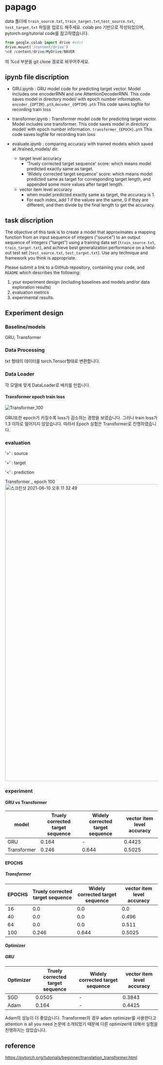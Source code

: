 # papago
data 폴더에 `train_source.txt`, `train_target.txt`,`test_source.txt`, `test_target.txt` 파일을 업로드 해주세요.
colab pro 기반으로 작성되었으며, pytorch.org/tutorial code를 참고하였습니다. 
```python
from google.colab import drive #edit
drive.mount('/content/drive')
%cd /content/drive/MyDrive/NAVER 
```
의 %cd 부분을 git clone 경로로 바꾸어주세요.


## ipynb file discription
+ GRU.ipynb : GRU model code for predicting target vector. Model includes one encoderRNN and one AttentionDecoderRNN.
    This code saves model in directory model/ with epoch number information. `encoder_{OPTIM}.pth`,`decoder_{OPTIM}.pth`
    This code saves logfile for recording train loss

+ transformer.ipynb : Transformer model code for predicting target vector. Model includes one transformer.
    This code saves model in directory model/ with epoch number information. `transformer_{EPOCH}.pth`
    This code saves logfile for recording train loss

+ evaluate.ipynb : comparing accuracy with trained models which saved at /trained_models/ dir. 
  + target level accuracy
    + 'Truely corrected target sequence' score: which means model predicted exactly same as target.
    + 'Widely corrected target sequence' score: which means model predicted same as target for corresponding target length, and appended some more values after target length.
  + vector item level accuracy
    + when model predicted exactly same as target, the accuracy is 1.
    + For each index, add 1 if the values are the same, 0 if they are different, and then divide by the final length to get the accuracy.


## task discription

The objective of this task is to create a model that approximates a mapping function from an input sequence of integers ("source") to an output sequence of integers ("target") using a training data set (`train_source.txt`, `train_target.txt`), and achieve best generalization performance on a held-out test set (`test_source.txt`, `test_target.txt`). Use any technique and framework you think is appropriate. 

Please submit a link to a GitHub repository, containing your code, and `README` which describes the following:

1. your experiment design (including baselines and models and/or data exploration results)
2. evaluation metrics
3. experimental results.

## Experiment design

### Baseline/models

GRU, Transformer

### Data Processing

txt 형태의 데이터를 torch.Tensor형태로 변환합니다. 

### Data Loader 

각 모델에 맞게 DataLoader로 배치를 만듭니다. 



#### Transformer epoch train loss
![Transformer_100](https://user-images.githubusercontent.com/69630288/121541176-05ddb400-ca42-11eb-94e7-8a6fae2e5321.png)


GRU또한 epoch가 커질수록 loss가 감소하는 경향을 보였습니다. 그러나 train loss가 1.3 이하로 떨어지지 않았습니다. 따라서 Epoch 실험은 Transformer로 진행하였습니다.
### evaluation
'>' : source

'=' : target

'<' : prediction


Transformer _ epoch 100
<img width="975" alt="스크린샷 2021-06-10 오후 11 32 49" src="https://user-images.githubusercontent.com/69630288/121543856-37577f00-ca44-11eb-8361-3399a9fdeb18.png">


### experiment

#### GRU vs Transformer
|model|Truely corrected target sequence|Widely corrected target sequence|vector item level accuracy|
|------|---|---|---|
|GRU|0.164|-|0.4425|
|Transformer|0.246|0.644|0.5025|

#### EPOCHS
##### Transformer
|EPOCHS|Truely corrected target sequence|Widely corrected target sequence|vector item level accuracy|
|------|---|---|---|
|16|0.0|0.0|0.0|
|40|0.0|0.0|0.496|
|64|0.0|0.0|0.511|
|100|0.246|0.644|0.5025|


#### Optimizer 
##### GRU
|Optimizer|Truely corrected target sequence|Widely corrected target sequence|vector item level accuracy|
|------|---|---|---|
|SGD|0.0505|-|0.3843|
|Adam|0.164|-|0.4425|


Adam의 성능이 더 좋았습니다. Transformer의 경우 adam optimizer를 사용한다고 attention is all you need 논문에 소개되었기 때문에 다른 optimizer에 대해서 실험을 진행하지는 않았습니다. 

## reference
https://pytorch.org/tutorials/beginner/translation_transformer.html
